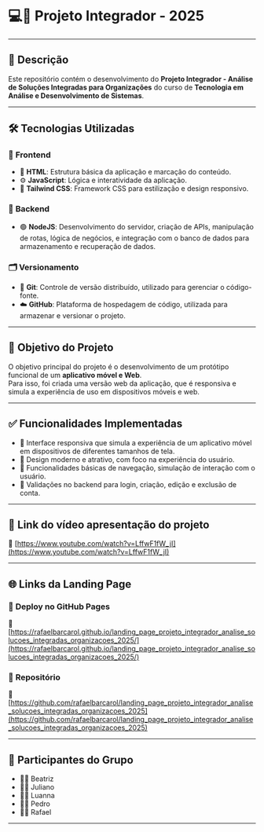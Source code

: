 # 💻📱 Projeto Integrador - 2025

---

## 📘 **Descrição**

Este repositório contém o desenvolvimento do **Projeto Integrador - Análise de Soluções Integradas para Organizações** do curso de **Tecnologia em Análise e Desenvolvimento de Sistemas**.

---

## 🛠️ **Tecnologias Utilizadas**

### 🎨 **Frontend**

- 🧱 **HTML**: Estrutura básica da aplicação e marcação do conteúdo.  
- ⚙️ **JavaScript**: Lógica e interatividade da aplicação.  
- 🎨 **Tailwind CSS**: Framework CSS para estilização e design responsivo.

### 🔧 **Backend**

- 🟢 **NodeJS**: Desenvolvimento do servidor, criação de APIs, manipulação de rotas, lógica de negócios, e integração com o banco de dados para armazenamento e recuperação de dados.

### 🗂️ **Versionamento**

- 🌿 **Git**: Controle de versão distribuído, utilizado para gerenciar o código-fonte.  
- ☁️ **GitHub**: Plataforma de hospedagem de código, utilizada para armazenar e versionar o projeto.

---

## 🎯 **Objetivo do Projeto**

O objetivo principal do projeto é o desenvolvimento de um protótipo funcional de um **aplicativo móvel e Web**.  
Para isso, foi criada uma versão web da aplicação, que é responsiva e simula a experiência de uso em dispositivos móveis e web.

---

## ✅ **Funcionalidades Implementadas**

- 📱 Interface responsiva que simula a experiência de um aplicativo móvel em dispositivos de diferentes tamanhos de tela.  
- 🎨 Design moderno e atrativo, com foco na experiência do usuário.  
- 🧭 Funcionalidades básicas de navegação, simulação de interação com o usuário.  
- 🔐 Validações no backend para login, criação, edição e exclusão de conta.

---

## 🎥 **Link do vídeo apresentação do projeto**

🔗 [https://www.youtube.com/watch?v=LffwF1fW_jI](https://www.youtube.com/watch?v=LffwF1fW_jI)

---

## 🌐 **Links da Landing Page**

### 🚀 **Deploy no GitHub Pages**  
🔗 [https://rafaelbarcarol.github.io/landing_page_projeto_integrador_analise_solucoes_integradas_organizacoes_2025/](https://rafaelbarcarol.github.io/landing_page_projeto_integrador_analise_solucoes_integradas_organizacoes_2025/)

### 📂 **Repositório**  
🔗 [https://github.com/rafaelbarcarol/landing_page_projeto_integrador_analise_solucoes_integradas_organizacoes_2025](https://github.com/rafaelbarcarol/landing_page_projeto_integrador_analise_solucoes_integradas_organizacoes_2025)

---

## 👥 **Participantes do Grupo**

- 👩‍💻 Beatriz  
- 👨‍💻 Juliano  
- 👩‍💻 Luanna  
- 👨‍💻 Pedro  
- 👨‍💻 Rafael

---

